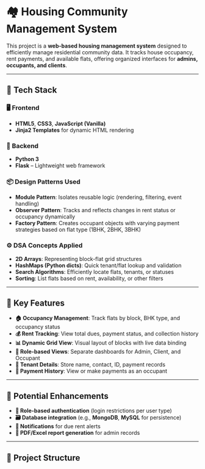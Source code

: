 # 🏘️ Housing Community Management System

This project is a **web-based housing management system** designed to efficiently manage residential community data. It tracks house occupancy, rent payments, and available flats, offering organized interfaces for **admins, occupants, and clients**.

---

## 🔧 Tech Stack

### 🖥️ Frontend
- **HTML5**, **CSS3**, **JavaScript (Vanilla)**  
- **Jinja2 Templates** for dynamic HTML rendering

### 🧠 Backend
- **Python 3**
- **Flask** – Lightweight web framework

### 📦 Design Patterns Used
- **Module Pattern**: Isolates reusable logic (rendering, filtering, event handling)
- **Observer Pattern**: Tracks and reflects changes in rent status or occupancy dynamically
- **Factory Pattern**: Creates occupant objects with varying payment strategies based on flat type (1BHK, 2BHK, 3BHK)

### ⚙️ DSA Concepts Applied
- **2D Arrays**: Representing block-flat grid structures
- **HashMaps (Python dicts)**: Quick tenant/flat lookup and validation
- **Search Algorithms**: Efficiently locate flats, tenants, or statuses
- **Sorting**: List flats based on rent, availability, or other filters

---

## 🎯 Key Features

- **🏠 Occupancy Management**: Track flats by block, BHK type, and occupancy status  
- **💰 Rent Tracking**: View total dues, payment status, and collection history  
- **📊 Dynamic Grid View**: Visual layout of blocks with live data binding  
- **👤 Role-based Views**: Separate dashboards for Admin, Client, and Occupant  
- **📇 Tenant Details**: Store name, contact, ID, payment records  
- **🧾 Payment History**: View or make payments as an occupant

---

## 🚀 Potential Enhancements

- **🔐 Role-based authentication** (login restrictions per user type)
- **🗃️ Database integration** (e.g., **MongoDB**, **MySQL** for persistence)
- **🔔 Notifications** for due rent alerts
- **📄 PDF/Excel report generation** for admin records

---

## 📁 Project Structure

